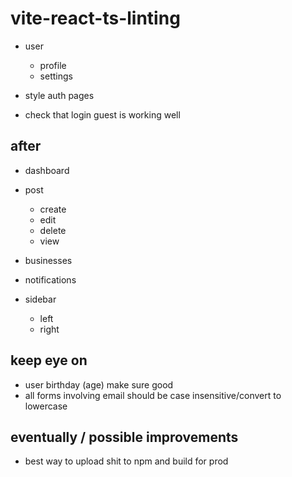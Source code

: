 # vite-react-ts-linting

- user

  - profile
  - settings

- style auth pages
- check that login guest is working well

## after

- dashboard
- post

  - create
  - edit
  - delete
  - view

- businesses
- notifications
- sidebar
  - left
  - right

## keep eye on

- user birthday (age) make sure good
- all forms involving email should be case insensitive/convert to lowercase

## eventually / possible improvements

- best way to upload shit to npm and build for prod
